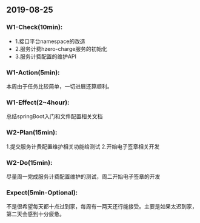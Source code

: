 ## 2019-08-25
### W1-Check(10min):
-   1.接口平台namespace的改造
-   2.服务计费hzero-charge服务的初始化
-   3.服务计费配置的维护API
 
### W1-Action(5min):
本周由于任务比较简单，一切进展还算顺利。
 
### W1-Effect(2~4hour):
总结springBoot入门和文件配置相关文档
 
### W2-Plan(15min):
1.提交服务计费配置维护相关功能给测试
2.开始电子签章相关开发
 
### W2-Do(15min):
尽量周一完成服务计费配置维护的测试，周二开始电子签章的开发
 
### Expect(5min-Optional):
不是很希望每天都十点过到家，每周有一两天还行能接受。主要是如果太迟到家，第二天会感到十分疲惫。